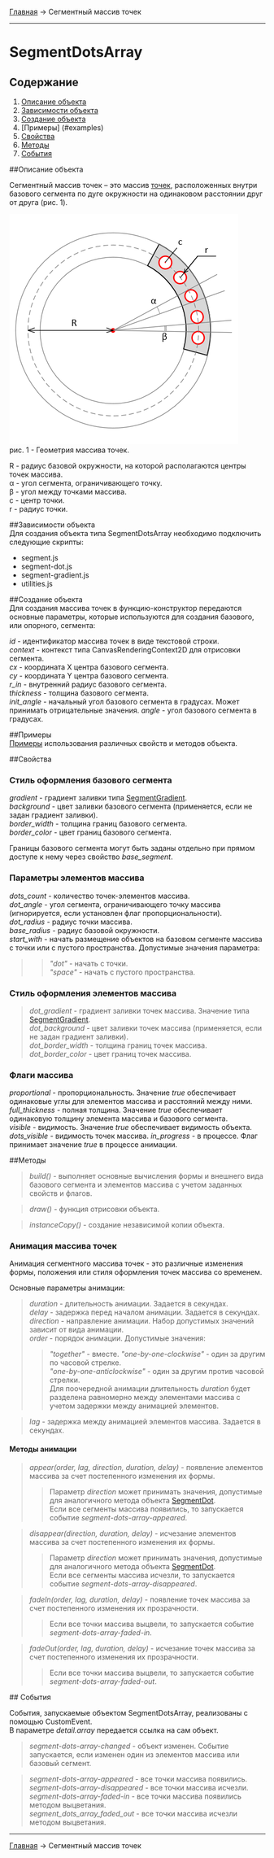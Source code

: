 <a href="../../readme.ru.html">Главная</a> → Сегментный массив точек

***

# SegmentDotsArray

## Содержание
1. [Описание объекта](#description)  
2. [Зависимости объекта](#dependencies)  
3. [Создание объекта](#constructor)  
4. [Примеры] (#examples)  
5. [Свойства](#properties)  
6. [Методы](#methods)  
7. [События](#events)  

##<a id="description"></a>Описание объекта

Сегментный массив точек – это массив <a href="segment-dot.ru.html">точек</a>, расположенных внутри базового сегмента по дуге окружности на одинаковом расстоянии друг от друга (рис. 1).

![SegmentDotsArrayGeometry](../../docs/images/segment_dots_array_geometry.png)  
рис. 1 - Геометрия массива точек.

R - радиус базовой окружности, на которой располагаются центры точек массива.  
α - угол сегмента, ограничивающего точку.  
β - угол между точками массива.  
c - центр точки.  
r - радиус точки.  

##<a id="dependencies"></a>Зависимости объекта  
Для создания объекта типа SegmentDotsArray необходимо подключить следующие скрипты:  

* segment.js  
* segment-dot.js  
* segment-gradient.js  
* utilities.js  

##<a id="constructor"></a>Создание объекта  
Для создания массива точек в функцию-конструктор передаются основные параметры, которые используются для создания базового, или опорного, сегмента:
>
*id* - идентификатор массива точек в виде текстовой строки.  
*context* - контекст типа CanvasRenderingContext2D для отрисовки сегмента.  
*cx* - координата X центра базового сегмента.  
*cy* - координата Y центра базового сегмента.  
*r_in* - внутренний радиус базового сегмента.  
*thickness* - толщина базового сегмента.  
*init_angle* - начальный угол базового сегмента в градусах. Может принимать отрицательные значения. 
*angle* - угол базового сегмента в градусах.

##<a id="examples"></a>Примеры  
<a href="../../examples/segment-dots-array-examples.html" target="_blank">Примеры</a> использования различных свойств и методов объекта.  

##<a id="properties"></a>Свойства

### Стиль оформления базового сегмента  
>
*gradient* - градиент заливки типа <a href="segment-gradient.ru.html">SegmentGradient</a>.   
*background* - цвет заливки базового сегмента (применяется, если не задан градиент заливки).  
*border_width* - толщина границ базового сегмента.  
*border_color* - цвет границ базового сегмента.  

Границы базового сегмента могут быть заданы отдельно при прямом доступе к нему через свойство *base_segment*.

### Параметры элементов массива  
>
*dots_count* - количество точек-элементов массива.  
*dot_angle* - угол сегмента, ограничивающего точку массива (игнорируется, если установлен флаг пропорциональности).  
*dot_radius* - радиус точки массива.  
*base_radius* - радиус базовой окружности.  
*start_with* - начать размещение объектов на базовом сегменте массива с точки или с пустого пространства. Допустимые значения параметра:  
>> _"dot"_ - начать с точки.  
>> _"space"_ - начать с пустого пространства.  

### Стиль оформления элементов массива
> *dot_gradient* - градиент заливки точек массива. Значение типа <a href="segment-gradient.ru.html">SegmentGradient</a>.  
> *dot_background* - цвет заливки точек массива (применяется, если не задан градиент заливки).  
> *dot_border_width* - толщина границ точек массива.  
> *dot_border_color* - цвет границ точек массива.  

### Флаги массива
>
*proportional* - пропорциональность. Значение *true* обеспечивает одинаковые углы для элементов массива и расстояний между ними.  
*full_thickness* - полная толщина. Значение *true* обеспечивает одинаковую толщину элемента массива и базового сегмента.  
*visible* - видимость. Значение *true* обеспечивает видимость объекта.  
*dots_visible* - видимость точек массива.
*in_progress* - в процессе. Флаг принимает значение *true* в процессе анимации.  

##<a id="methods"></a>Методы

> *build()* - выполняет основные вычисления формы и внешнего вида базового сегмента и элементов массива с учетом заданных свойств и флагов.

> *draw()* - функция отрисовки объекта.  

> *instanceCopy()* - создание независимой копии объекта.  

### Анимация массива точек

Анимация сегментного массива точек - это различные изменения формы, положения или стиля оформления точек массива со временем.

Основные параметры анимации:
> *duration* - длительность анимации. Задается в секундах.  
> *delay* - задержка перед началом анимации. Задается в секундах.  
> *direction* - направление анимации. Набор допустимых значений зависит от вида анимации.  
> *order* - порядок анимации. Допустимые значения:  
>> _"together"_ - вместе.
>> _"one-by-one-clockwise"_ - один за другим по часовой стрелке.  
>> _"one-by-one-anticlockwise"_ - один за другим против часовой стрелки.  
>> Для поочередной анимации длительность *duration* будет разделена равномерно между элементами массива с учетом задержки между анимацией элементов.

> *lag* - задержка между анимацией элементов массива. Задается в секундах.  

#### Методы анимации

> *appear(order, lag, direction, duration, delay)* - появление элементов массива за счет постепенного изменения их формы.  
>> Параметр *direction* может принимать значения, допустимые для аналогичного метода объекта <a href="segment-dot.ru.html">SegmentDot</a>.  
Если все сегменты массива появились, то запускается событие *segment-dots-array-appeared*.

> *disappear(direction, duration, delay)* - исчезание элементов массива за счет постепенного изменения их формы.  
>> Параметр *direction* может принимать значения, допустимые для аналогичного метода объекта <a href="segment-dot.ru.html">SegmentDot</a>.  
Если все сегменты массива исчезли, то запускается событие *segment-dots-array-disappeared*.

> *fadeIn(order, lag, duration, delay)* - появление точек массива за счет постепенного изменения их прозрачности.  
>> Если все точки массива выцвели, то запускается событие *segment-dots-array-faded-in*.  

> *fadeOut(order, lag, duration, delay)* - исчезание точек массива за счет постепенного изменения их прозрачности.
>> Если все точки массива выцвели, то запускается событие *segment-dots-array-faded-out*.  

##<a id="events"></a> События

События, запускаемые объектом SegmentDotsArray, реализованы с помощью CustomEvent.  
В параметре *detail.array* передается ссылка на сам объект.

> *segment-dots-array-changed* - объект изменен. Событие запускается, если изменен один из элементов массива или базовый сегмент.  

> *segment-dots-array-appeared* - все точки массива появились.  
> *segment-dots-array-disappeared* - все точки массива исчезли.  
> *segment-dots-array-faded-in* - все точки массива появились методом выцветания.  
> *segment_dots_array_faded_out* - все точки массива исчезли методом выцветания.  

***

<a href="../../readme.ru.html">Главная</a> → Сегментный массив точек  